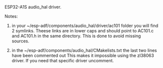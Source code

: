 ESP32-A1S audio_hal driver.

Notes: 

1) in your ~/esp-adf/components/audio_hal/driver/ac101 folder you will find 2 symlinks.
Theese links are in lower caps and should point to AC101.c and AC101.h in the same directory.
This is done to avoid missing sources.

2) in the ~/esp-adf/components/audio_hal/CMakelists.txt the last two lines have been commented out
This makes it impossible using the zl38063 driver. If you need that specific driver uncomment.
